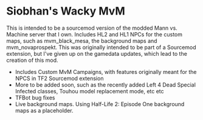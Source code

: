 # Siobhan's Wacky MvM
This is intended to be a sourcemod version of the modded Mann vs. Machine server that I own. 
Includes HL2 and HL1 NPCs for the custom maps, such as mvm_black_mesa, the background maps and mvm_novaprospekt. This was originally intended to be part of a Sourcemod extension, but I've given up on the gamedata updates, which lead to the creation of this mod.

- Includes Custom MvM Campaigns, with features originally meant for the NPCS in TF2 Sourcemod extension
- More to be added soon, such as the recently added Left 4 Dead Special Infected classes, Touhou model replacement mode, etc etc
- TFBot bug fixes
- Live background maps. Using Half-Life 2: Episode One background maps as a placeholder.
